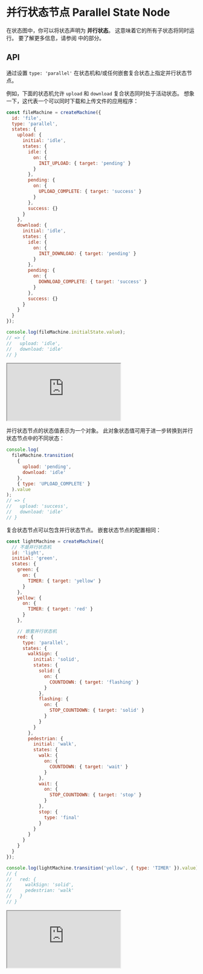 # 并行状态节点 Parallel State Node

在状态图中，你可以将状态声明为 **并行状态**。 这意味着它的所有子状态将同时运行。 要了解更多信息，请参阅 [](./introduction-to-state-machines-and-statecharts/index.md#parallel-states) 中的部分。

## API

通过设置 `type: 'parallel'` 在状态机和/或任何嵌套复合状态上指定并行状态节点。

例如，下面的状态机允许 `upload` 和 `download` 复合状态同时处于活动状态。 想象一下，这代表一个可以同时下载和上传文件的应用程序：

```js {3,5,21}
const fileMachine = createMachine({
  id: 'file',
  type: 'parallel',
  states: {
    upload: {
      initial: 'idle',
      states: {
        idle: {
          on: {
            INIT_UPLOAD: { target: 'pending' }
          }
        },
        pending: {
          on: {
            UPLOAD_COMPLETE: { target: 'success' }
          }
        },
        success: {}
      }
    },
    download: {
      initial: 'idle',
      states: {
        idle: {
          on: {
            INIT_DOWNLOAD: { target: 'pending' }
          }
        },
        pending: {
          on: {
            DOWNLOAD_COMPLETE: { target: 'success' }
          }
        },
        success: {}
      }
    }
  }
});

console.log(fileMachine.initialState.value);
// => {
//   upload: 'idle',
//   download: 'idle'
// }
```

<iframe src="https://stately.ai/viz/embed/?gist=ef808b0400ececa786ec17e20d62c1e0"></iframe>

并行状态节点的状态值表示为一个对象。 此对象状态值可用于进一步转换到并行状态节点中的不同状态：

```js
console.log(
  fileMachine.transition(
    {
      upload: 'pending',
      download: 'idle'
    },
    { type: 'UPLOAD_COMPLETE' }
  ).value
);
// => {
//   upload: 'success',
//   download: 'idle'
// }
```

复合状态节点可以包含并行状态节点。 嵌套状态节点的配置相同：

```js
const lightMachine = createMachine({
  // 不是并行状态机
  id: 'light',
  initial: 'green',
  states: {
    green: {
      on: {
        TIMER: { target: 'yellow' }
      }
    },
    yellow: {
      on: {
        TIMER: { target: 'red' }
      }
    },

    // 嵌套并行状态机
    red: {
      type: 'parallel',
      states: {
        walkSign: {
          initial: 'solid',
          states: {
            solid: {
              on: {
                COUNTDOWN: { target: 'flashing' }
              }
            },
            flashing: {
              on: {
                STOP_COUNTDOWN: { target: 'solid' }
              }
            }
          }
        },
        pedestrian: {
          initial: 'walk',
          states: {
            walk: {
              on: {
                COUNTDOWN: { target: 'wait' }
              }
            },
            wait: {
              on: {
                STOP_COUNTDOWN: { target: 'stop' }
              }
            },
            stop: {
              type: 'final'
            }
          }
        }
      }
    }
  }
});

console.log(lightMachine.transition('yellow', { type: 'TIMER' }).value);
// {
//   red: {
//     walkSign: 'solid',
//     pedestrian: 'walk'
//   }
// }
```

<iframe src="https://stately.ai/viz/embed/?gist=3887dee1e2bb6e84c3b5a42c056984ad"></iframe>

<!-- TODO - maybe add something about onDone in a parallel state? -->
